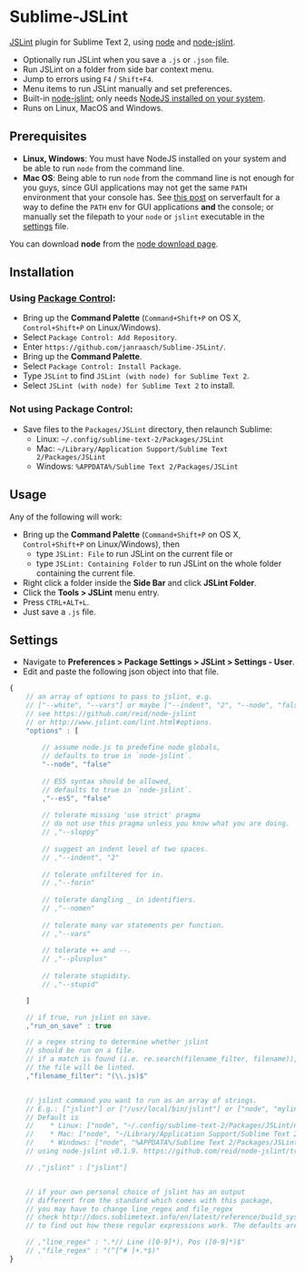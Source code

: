 Sublime-JSLint
==============

[JSLint](http://www.jslint.com/) plugin for Sublime Text 2, using [node](http://nodejs.org) and [node-jslint](https://github.com/reid/node-jslint). 

   * Optionally run JSLint when you save a `.js` or `.json` file.
   * Run JSLint on a folder from side bar context menu.
   * Jump to errors using `F4` / `Shift+F4`.
   * Menu items to run JSLint manually and set preferences.
   * Built-in [node-jslint](https://github.com/reid/node-jslint); only needs [NodeJS installed on your system](http://nodejs.org/download/).
   * Runs on Linux, MacOS and Windows.

Prerequisites
-------------
* **Linux, Windows**: You must have NodeJS installed on your system and be able to run `node` from the command line.
* **Mac OS**: Being able to run `node` from the command line is not enough for you guys, since GUI applications may not get the same `PATH` environment that your console has. See [this post](http://serverfault.com/questions/16355/how-to-set-global-path-on-os-x) on serverfault for a way to define the `PATH` env for GUI applications **and** the console; or manually set the filepath to your `node` or `jslint` executable in the [settings](#settings) file.

You can download **node** from the [node download page](http://nodejs.org/download/).

Installation
------------

### Using [Package Control](http://wbond.net/sublime_packages/package_control):

  * Bring up the **Command Palette** (`Command+Shift+P` on OS X, `Control+Shift+P` on Linux/Windows).
  * Select `Package Control: Add Repository`.
  * Enter `https://github.com/janraasch/Sublime-JSLint/`.
  * Bring up the **Command Palette**.
  * Select `Package Control: Install Package`.
  * Type `JSLint` to find `JSLint (with node) for Sublime Text 2`.
  * Select `JSLint (with node) for Sublime Text 2` to install.


### Not using Package Control:
   * Save files to the `Packages/JSLint` directory, then relaunch Sublime:
      * Linux: `~/.config/sublime-text-2/Packages/JSLint`
      * Mac: `~/Library/Application Support/Sublime Text 2/Packages/JSLint`
      * Windows: `%APPDATA%/Sublime Text 2/Packages/JSLint`

Usage
-----
Any of the following will work:
   * Bring up the **Command Palette** (`Command+Shift+P` on OS X, `Control+Shift+P` on Linux/Windows), then
      * type `JSLint: File` to run JSLint on the current file or
      * type `JSLint: Containing Folder` to run JSLint on the whole folder containing the current file.
   * Right click a folder inside the **Side Bar** and click **JSLint Folder**.
   * Click the **Tools > JSLint** menu entry.
   * Press `CTRL+ALT+L`.
   * Just save a `.js` file.

Settings
--------
* Navigate to **Preferences > Package Settings > JSLint > Settings - User**.
* Edit and paste the following json object into that file.
```js
{
    // an array of options to pass to jslint, e.g.
    // ["--white", "--vars"] or maybe ["--indent", "2", "--node", "false"]
    // see https://github.com/reid/node-jslint
    // or http://www.jslint.com/lint.html#options.
    "options" : [
        
        // assume node.js to predefine node globals,
        // defaults to true in `node-jslint`.
        "--node", "false"
        
        // ES5 syntax should be allowed,
        // defaults to true in `node-jslint`.
        ,"--es5", "false"
        
        // tolerate missing 'use strict' pragma
        // do not use this pragma unless you know what you are doing.
        // ,"--sloppy"
        
        // suggest an indent level of two spaces.
        // ,"--indent", "2"
        
        // tolerate unfiltered for in.
        // ,"--forin"
        
        // tolerate dangling _ in identifiers.
        // ,"--nomen"
        
        // tolerate many var statements per function.
        // ,"--vars"
        
        // tolerate ++ and --.
        // ,"--plusplus"
        
        // tolerate stupidity.
        // ,"--stupid"

    ]

    // if true, run jslint on save.
    ,"run_on_save" : true

    // a regex string to determine whether jslint
    // should be run on a file.
    // if a match is found (i.e. re.search(filename_filter, filename)),
    // the file will be linted.
    ,"filename_filter": "(\\.js)$"


    // jslint command you want to run as an array of strings.
    // E.g.: ["jslint"] or ["/usr/local/bin/jslint"] or ["node", "mylinter.js"]
    // Default is
    //    * Linux: ["node", "~/.config/sublime-text-2/Packages/JSLint/node_modules/jslint/bin/jslint"]
    //    * Mac: ["node", "~/Library/Application Support/Sublime Text 2/Packages/JSLint/node_modules/jslint/bin/jslint"]
    //    * Windows: ["node", "%APPDATA%/Sublime Text 2/Packages/JSLint/node_modules/jslint/bin/jslint"]
    // using node-jslint v0.1.9. https://github.com/reid/node-jslint/tree/v0.1.9

    // ,"jslint" : ["jslint"]


    // if your own personal choice of jslint has an output
    // different from the standard which comes with this package,
    // you may have to change line_regex and file_regex
    // check http://docs.sublimetext.info/en/latest/reference/build_systems.html
    // to find out how these regular expressions work. The defaults are:

    // ,"line_regex" : ".*// Line ([0-9]*), Pos ([0-9]*)$"
    // ,"file_regex" : "(^[^# ]+.*$)"
}
```
